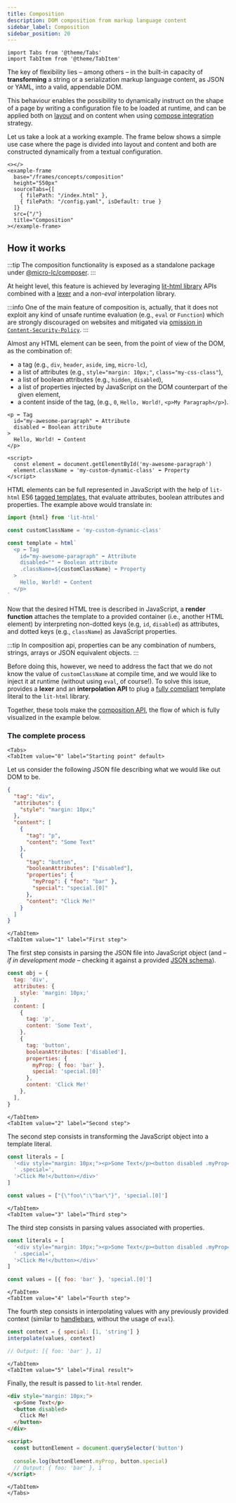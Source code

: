 ```yaml
---
title: Composition
description: DOM composition from markup language content
sidebar_label: Composition
sidebar_position: 20
---
```


```mdx-code-block
import Tabs from '@theme/Tabs'
import TabItem from '@theme/TabItem'
```

The key of <micro-lc></micro-lc> flexibility lies – among others – in the built-in capacity of **transforming** a string or
a serialization markup language content, as JSON or YAML, into a valid, appendable DOM. 

This behaviour enables the possibility to dynamically instruct <micro-lc></micro-lc> on the shape of a page by writing a
configuration file to be loaded at runtime, and can be applied both on [layout](../guides/layout) and on content
when using [compose integration](../guides/applications/compose) strategy.

Let us take a look at a working example. The frame below shows a simple use case where the page is divided into layout
and content and both are constructed dynamically from a textual configuration.

```mdx-code-block
<></>
<example-frame
  base="/frames/concepts/composition"
  height="550px"
  sourceTabs={[
    { filePath: "/index.html" },
    { filePath: "/config.yaml", isDefault: true }
  ]}
  src={"/"}
  title="Composition"
></example-frame>
```

## How it works

:::tip
The composition functionality is exposed as a standalone package under [@micro-lc/composer](../../api/composer-api).
:::

At height level, this feature is achieved by leveraging
[lit-html library](https://lit.dev/docs/libraries/standalone-templates/) APIs combined with a 
[lexer](https://en.wikipedia.org/wiki/Lexical_analysis) and a _non-eval_ interpolation library.

:::info
One of the main feature of <micro-lc></micro-lc> composition is, actually, that it does not exploit any kind of unsafe
runtime evaluation (e.g., `eval` or `Function`) which are strongly discouraged on websites and mitigated via
[omission in `Content-Security-Policy`](https://developer.mozilla.org/en-US/docs/Web/HTTP/Headers/Content-Security-Policy/script-src#unsafe_eval_expressions).
:::

Almost any HTML element can be seen, from the point of view of the DOM, as the combination of:
- a tag (e.g., `div`, `header`, `aside`, `img`, `micro-lc`),
- a list of attributes (e.g., `style="margin: 10px;"`, `class="my-css-class"`),
- a list of boolean attributes (e.g., `hidden`, `disabled`),
- a list of properties injected by JavaScript on the DOM counterpart of the given element,
- a content inside of the tag, (e.g., `0`, `Hello, World!`, `<p>My Paragraph</p>`).

```text title="HTML element"
<p ⬅ Tag
  id="my-awesome-paragraph" ⬅ Attribute
  disabled ⬅ Boolean attribute
>
  Hello, World! ⬅ Content
</p>

<script>
  const element = document.getElementById('my-awesome-paragraph')
  element.className = 'my-custom-dynamic-class' ⬅ Property
</script>
```

HTML elements can be full represented in JavaScript with the help of `lit-html` ES6 
[tagged templates](https://developer.mozilla.org/en-US/docs/Web/JavaScript/Reference/Template_literals#tagged_templates),
that evaluate attributes, boolean attributes and properties. The example above would translate in:

```javascript title="Lit HTML element rappresentation"
import {html} from 'lit-html'

const customClassName = 'my-custom-dynamic-class'

const template = html`
  <p ⬅ Tag
    id="my-awesome-paragraph" ⬅ Attribute
    disabled="" ⬅ Boolean attribute
    .className=${customClassName} ⬅ Property
  >
    Hello, World! ⬅ Content
  </p>
`
```

Now that the desired HTML tree is described in JavaScript, a **render function** attaches the template to a provided 
container (i.e., another HTML element) by interpreting non-dotted keys (e.g, `id`, `disabled`) as attributes, and dotted
keys (e.g., `className`) as JavaScript properties.

:::tip
In <micro-lc></micro-lc> composition api, properties can be any combination of numbers, strings, arrays or JSON
equivalent objects.
:::

Before doing this, however, we need to address the fact that we do not know the value of `customClassName` at compile 
time, and we would like to inject it at runtime (without using `eval`, of course!). To solve this issue, 
<micro-lc></micro-lc> provides a **lexer** and an **interpolation API** to plug a
[fully compliant](https://lit.dev/docs/templates/expressions/#well-formed-html) template literal to the `lit-html`
library.

Together, these tools make the [composition API](../../api/composer-api), the flow of which is fully visualized in the
example below.

### The complete process

```mdx-code-block 
<Tabs>
<TabItem value="0" label="Starting point" default>
```
Let us consider the following JSON file describing what we would like out DOM to be.

```json title="JSON DOM description"
{
  "tag": "div",
  "attributes": {
    "style": "margin: 10px;"
  },
  "content": [
    {
      "tag": "p",
      "content": "Some Text"
    },
    {
      "tag": "button",
      "booleanAttributes": ["disabled"],
      "properties": {
        "myProp": { "foo": "bar" },
        "special": "special.[0]"
      },
      "content": "Click Me!"
    }
  ]
}
```
```mdx-code-block
</TabItem>
<TabItem value="1" label="First step">
```
The first step consists in parsing the JSON file into JavaScript object (and – _if in development mode_ – checking it
against a provided [JSON schema](https://json-schema.org/)).

```javascript title="JavaScript parsed object"
const obj = {
  tag: 'div',
  attributes: {
    style: 'margin: 10px;'
  },
  content: [
    {
      tag: 'p',
      content: 'Some Text',
    },
    {
      tag: 'button',
      booleanAttributes: ['disabled'],
      properties: {
        myProp: { foo: 'bar' },
        special: 'special.[0]'
      },
      content: 'Click Me!'
    },
  ],
}
```
```mdx-code-block
</TabItem>
<TabItem value="2" label="Second step">
```
The second step consists in transforming the JavaScript object into a template literal.

```javascript title="Template literal"
const literals = [
  '<div style="margin: 10px;"><p>Some Text</p><button disabled .myProp=',
  ' .special=',
  '>Click Me!</button></div>'
]

const values = ["{\"foo\":\"bar\"}", 'special.[0]']
```
```mdx-code-block
</TabItem>
<TabItem value="3" label="Third step">
```
The third step consists in parsing values associated with properties.

```javascript title="Template literal with parserd values"
const literals = [
  '<div style="margin: 10px;"><p>Some Text</p><button disabled .myProp=',
  ' .special=',
  '>Click Me!</button></div>'
]

const values = [{ foo: 'bar' }, 'special.[0]']
```
```mdx-code-block
</TabItem>
<TabItem value="4" label="Fourth step">
```
The fourth step consists in interpolating values with any previously provided context (similar to 
[handlebars](https://handlebarsjs.com/), without the usage of `eval`).

```javascript title="Interpolated context"
const context = { special: [1, 'string'] }
interpolate(values, context)

// Output: [{ foo: 'bar' }, 1]
```
```mdx-code-block
</TabItem>
<TabItem value="5" label="Final result">
```
Finally, the result is passed to `lit-html` render.

```html title="Final HTML result"
<div style="margin: 10px;">
  <p>Some Text</p>
  <button disabled>
    Click Me!
  </button>
</div>

<script>
  const buttonElement = document.querySelector('button')
  
  console.log(buttonElement.myProp, button.special)
  // Output: { foo: 'bar' }, 1
</script>
```
```mdx-code-block
</TabItem>
</Tabs>
```
